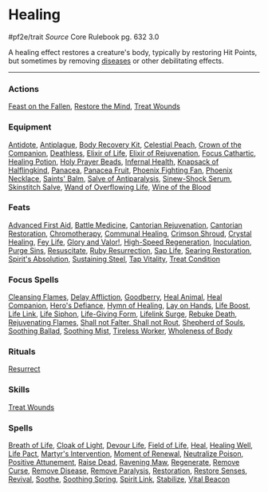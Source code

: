 # Healing
#pf2e/trait 
*Source* Core Rulebook pg. 632 3.0

A healing effect restores a creature's body, typically by restoring Hit Points, but sometimes by removing [diseases](../Rules/Afflictions.md) or other debilitating effects.

---

### Actions
[Feast on the Fallen](Feast%20on%20the%20Fallen), [Restore the Mind](Restore%20the%20Mind), [Treat Wounds](../Rules/Actions/Treat%20Wounds.md)

### Equipment
[Antidote](Antidote), [Antiplague](Antiplague), [Body Recovery Kit](Body%20Recovery%20Kit), [Celestial Peach](Celestial%20Peach), [Crown of the Companion](Crown%20of%20the%20Companion), [Deathless](Deathless), [Elixir of Life](Elixir%20of%20Life), [Elixir of Rejuvenation](Elixir%20of%20Rejuvenation), [Focus Cathartic](Focus%20Cathartic), [Healing Potion](Healing%20Potion.md), [Holy Prayer Beads](Holy%20Prayer%20Beads), [Infernal Health](Infernal%20Health), [Knapsack of Halflingkind](Knapsack%20of%20Halflingkind), [Panacea](Panacea), [Panacea Fruit](Panacea%20Fruit), [Phoenix Fighting Fan](Phoenix%20Fighting%20Fan), [Phoenix Necklace](Phoenix%20Necklace), [Saints' Balm](Saints'%20Balm), [Salve of Antiparalysis](Salve%20of%20Antiparalysis), [Sinew-Shock Serum](Sinew-Shock%20Serum), [Skinstitch Salve](Skinstitch%20Salve), [Wand of Overflowing Life](Wand%20of%20Overflowing%20Life), [Wine of the Blood](Wine%20of%20the%20Blood)

### Feats
[Advanced First Aid](Advanced%20First%20Aid), [Battle Medicine](Battle%20Medicine), [Cantorian Rejuvenation](Cantorian%20Rejuvenation), [Cantorian Restoration](Cantorian%20Restoration), [Chromotherapy](Chromotherapy), [Communal Healing](Communal%20Healing), [Crimson Shroud](Crimson%20Shroud), [Crystal Healing](Crystal%20Healing), [Fey Life](Fey%20Life), [Glory and Valor!](Glory%20and%20Valor!), [High-Speed Regeneration](High-Speed%20Regeneration), [Inoculation](Inoculation), [Purge Sins](Purge%20Sins), [Resuscitate](Resuscitate), [Ruby Resurrection](Ruby%20Resurrection), [Sap Life](Sap%20Life), [Searing Restoration](Searing%20Restoration), [Spirit's Absolution](Spirit's%20Absolution), [Sustaining Steel](Sustaining%20Steel), [Tap Vitality](Tap%20Vitality), [Treat Condition](Treat%20Condition)

### Focus Spells
[Cleansing Flames](Cleansing%20Flames.md), [Delay Affliction](Delay%20Affliction.md), [Goodberry](Goodberry.md), [Heal Animal](Heal%20Animal.md), [Heal Companion](Heal%20Companion.md), [Hero's Defiance](Hero's%20Defiance.md), [Hymn of Healing](Hymn%20of%20Healing.md), [Lay on Hands](Lay%20on%20Hands.md), [Life Boost](Life%20Boost.md), [Life Link](Life%20Link.md), [Life Siphon](Life%20Siphon.md), [Life-Giving Form](Life-Giving%20Form.md), [Lifelink Surge](Lifelink%20Surge.md), [Rebuke Death](Rebuke%20Death.md), [Rejuvenating Flames](Rejuvenating%20Flames.md), [Shall not Falter, Shall not Rout](Shall%20not%20Falter,%20Shall%20not%20Rout.md), [Shepherd of Souls](Shepherd%20of%20Souls.md), [Soothing Ballad](Soothing%20Ballad.md), [Soothing Mist](Soothing%20Mist.md), [Tireless Worker](Tireless%20Worker.md), [Wholeness of Body](Wholeness%20of%20Body.md)

### Rituals
[Resurrect](Resurrect.md)

### Skills
[Treat Wounds](../Rules/Actions/Treat%20Wounds.md)

### Spells
[Breath of Life](Breath%20of%20Life.md), [Cloak of Light](Cloak%20of%20Light.md), [Devour Life](Devour%20Life.md), [Field of Life](Field%20of%20Life.md), [Heal](Heal.md), [Healing Well](Healing%20Well.md), [Life Pact](Life%20Pact.md), [Martyr's Intervention](Martyr's%20Intervention.md), [Moment of Renewal](Moment%20of%20Renewal.md), [Neutralize Poison](Neutralize%20Poison.md), [Positive Attunement](Positive%20Attunement.md), [Raise Dead](Raise%20Dead.md), [Ravening Maw](Ravening%20Maw.md), [Regenerate](Regenerate.md), [Remove Curse](Remove%20Curse.md), [Remove Disease](Remove%20Disease.md), [Remove Paralysis](Remove%20Paralysis.md), [Restoration](Restoration.md), [Restore Senses](Restore%20Senses.md), [Revival](Revival.md), [Soothe](Soothe.md), [Soothing Spring](Soothing%20Spring.md), [Spirit Link](Spirit%20Link.md), [Stabilize](Stabilize.md), [Vital Beacon](Vital%20Beacon.md)